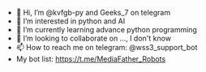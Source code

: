 - 👋 Hi, I’m @kvfgb-py and Geeks_7 on telegram
- 👀 I’m interested in python and AI
- 🌱 I’m currently learning advance python programming 
- 💞️ I’m looking to collaborate on ..., I don't know 
- 📫 How to reach me on telegram: @wss3_support_bot
- My bot list: https://t.me/MediaFather_Robots

<!---
kvfgb-py/kvfgb-py is a ✨ special ✨ repository because its `README.md` (this file) appears on your GitHub profile.
You can click the Preview link to take a look at your changes.
--->
